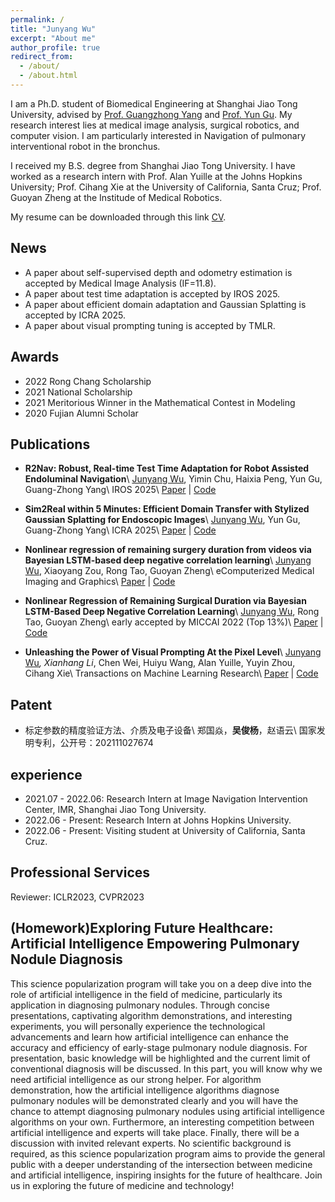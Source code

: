 ```yaml
---
permalink: /
title: "Junyang Wu"
excerpt: "About me"
author_profile: true
redirect_from: 
  - /about/
  - /about.html
---
```


I am a Ph.D. student of Biomedical Engineering at Shanghai Jiao Tong University, advised by [Prof. Guangzhong Yang](https://imr.sjtu.edu.cn/Keynote_Speaker/3049.html) and [Prof. Yun Gu](https://imr.sjtu.edu.cn/en/po_facultyv/531.html). My research interest lies at medical image analysis, surgical robotics, and computer vision. I am particularly interested in Navigation of pulmonary interventional robot in the bronchus. 

I received my B.S. degree from Shanghai Jiao Tong University. I have worked as a research intern with Prof. Alan Yuille at the Johns Hopkins University; Prof. Cihang Xie at the University of California, Santa Cruz; Prof. Guoyan Zheng at the Institude of Medical Robotics.

My resume can be downloaded through this link [CV](https://github.com/jywu511/jywu511.github.io/blob/master/_CV/CV_Junyang%20Wu.pdf).

## News 
* A paper about self-supervised depth and odometry estimation is accepted by Medical Image Analysis (IF=11.8).
* A paper about test time adaptation is accepted by IROS 2025.
* A paper about efficient domain adaptation and Gaussian Splatting is accepted by ICRA 2025.
* A paper about visual prompting tuning is accepted by TMLR.

## Awards
* 2022  Rong Chang Scholarship
* 2021 National Scholarship
* 2021 Meritorious Winner in the Mathematical Contest in Modeling
* 2020 Fujian Alumni Scholar




## Publications

* **R2Nav: Robust, Real-time Test Time Adaptation for Robot Assisted Endoluminal Navigation**\\
  <u>Junyang Wu</u>, Yimin Chu, Haixia Peng, Yun Gu, Guang-Zhong Yang\\
  IROS 2025\\
  [Paper]() | [Code](https://github.com/EndoluminalSurgicalVision-IMR/R2Nav)

* **Sim2Real within 5 Minutes: Efficient Domain Transfer with Stylized Gaussian Splatting for Endoscopic Images**\\
  <u>Junyang Wu</u>, Yun Gu, Guang-Zhong Yang\\
  ICRA 2025\\
  [Paper](https://arxiv.org/pdf/2403.10860) | [Code](https://github.com/EndoluminalSurgicalVision-IMR/Sim2Real5Mins)

* **Nonlinear regression of remaining surgery duration from videos via Bayesian LSTM-based deep negative correlation learning**\\
  <u>Junyang Wu</u>, Xiaoyang Zou, Rong Tao, Guoyan Zheng\\
  eComputerized Medical Imaging and Graphics\\
  [Paper](https://www.sciencedirect.com/science/article/abs/pii/S0895611123001325) | [Code](https://github.com/jywu511/BD-Net)


* **Nonlinear Regression of Remaining Surgical Duration via Bayesian LSTM-Based Deep Negative Correlation Learning**\\
  <u>Junyang Wu</u>, Rong Tao, Guoyan Zheng\\
  early accepted by MICCAI 2022 (Top 13%)\\
  [Paper](https://link.springer.com/chapter/10.1007/978-3-031-16449-1_40) | [Code](https://github.com/jywu511/BD-Net)

* **Unleashing the Power of Visual Prompting At the Pixel Level**\\
  <u>Junyang Wu</u><sup>*</sup>, Xianhang Li<sup>*</sup>, Chen Wei, Huiyu Wang, Alan Yuille, Yuyin Zhou, Cihang Xie\\
  Transactions on Machine Learning Research\\
  [Paper](https://arxiv.org/abs/2212.10556) | [Code](https://github.com/UCSC-VLAA/EVP)


## Patent
* 标定参数的精度验证方法、介质及电子设备\\
  郑国焱，**吴俊杨**，赵语云\\
  国家发明专利，公开号：202111027674


## experience
* 2021.07 - 2022.06: Research Intern at Image Navigation Intervention Center, IMR, Shanghai Jiao Tong University.
* 2022.06 - Present: Research Intern at Johns Hopkins University.
* 2022.06 - Present: Visiting student at University of California, Santa Cruz.


## Professional Services
Reviewer: ICLR2023, CVPR2023




## (Homework)Exploring Future Healthcare: Artificial Intelligence Empowering Pulmonary Nodule Diagnosis
This science popularization program will take you on a deep dive into the role of artificial intelligence in the field of medicine, particularly its application in diagnosing pulmonary nodules. Through concise presentations, captivating algorithm demonstrations, and interesting experiments, you will personally experience the technological advancements and learn how artificial intelligence can enhance the accuracy and efficiency of early-stage pulmonary nodule diagnosis. For presentation, basic knowledge will be highlighted and the current limit of conventional diagnosis will be discussed. In this part, you will know why we need artificial intelligence as our strong helper. For algorithm demonstration, how the artificial intelligence algorithms diagnose pulmonary nodules will be demonstrated clearly and you will have the chance to attempt diagnosing pulmonary nodules using artificial intelligence algorithms on your own. Furthermore, an interesting competition between artificial intelligence and experts will take place. Finally, there will be a discussion with invited relevant experts.
No scientific background is required, as this science popularization program aims to provide the general public with a deeper understanding of the intersection between medicine and artificial intelligence, inspiring insights for the future of healthcare. Join us in exploring the future of medicine and technology!

